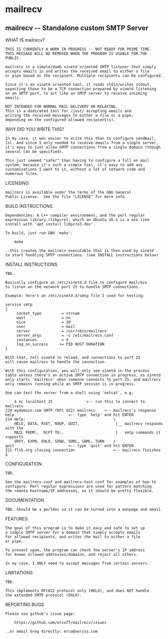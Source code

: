 # mailrecv
mailrecv -- Standalone custom SMTP Server
-----------------------------------------

WHAT IS mailrecv?

    THIS IS CURRENTLY A WORK IN PROGRESS -- NOT READY FOR PRIME TIME.
    THIS MESSAGE WILL BE REMOVED WHEN THE PROGRAM IS USABLE FOR THE PUBLIC.
    
    mailrecv is a simple/dumb xinetd oriented SMTP listener that simply
    accepts emails in and writes the received email to either a file
    or pipe based on the recipient. Multiple recipients can be configured.

    Since it's an xinetd oriented tool, it reads stdin/writes stdout, 
    expecting those to be a TCP connection prepared by xinetd listening
    on an SMTP port, to act like an SMTP server to receive incoming emails.

    NOT INTENDED FOR NORMAL MAIL DELIVERY OR RELAYING.
    This is a dedicated tool for /just/ accepting emails and 
    writing the received messages to either a file or a pipe,
    depending on the configured allowed recipient(s).
    
WHY DID YOU WRITE THIS?

    In my case, it was easier to write this than to configure sendmail,
    lol. And since I only needed to receive emails from a single server,
    it's easy to just allow SMTP connections from a single domain (though
    several can be specified).

    This just seemed "safer" than having to configure a full on mail
    system, because it's such a simple tool, it's easy to add any
    customizations I want to it, without a lot of network code and
    numerous files.

LICENSING

    mailrecv is available under the terms of the GNU General
    Public License.  See the file "LICENSE" for more info.

BUILD INSTRUCTIONS

    Dependencies: A C++ compiler environment, and the perl regular
    expression library (libpcre), which on Ubuntu 16.x is a one line
    install with 'apt install libpcre3-dev'.

    To build, just run GNU 'make':

        make

    ..this creates the mailrecv executable that is then used by xinetd
    to start handling SMTP connections. (see INSTALL instructions below)
        
INSTALL INSTRUCTIONS

    TBD. 

    Basically configure an /etc/xinetd.d file to configure mailrecv
    to listen on the network port 25 to handle SMTP connections.

    Example: here's an /etc/xinetd.d/smtp file I used for testing:

	service smtp
	{
	     socket_type         = stream
	     wait                = no
	     nice                = 10
	     user                = mail
	     server              = /usr/sbin/mailrecv
	     server_args         = -c /etc/mailrecv.conf
	     instances           = 4
	     log_on_success     += PID HOST DURATION
	}

    With that, tell xinetd to reload, and connections to port 25
    will cause mailrecv to handle the connection. 

    With this configuration, you will only see xinetd in the process
    table unless there's an active SMTP connection in progress, as xinetd
    only starts 'mailrecv' when someone connects to port 25, and mailrecv
    only remains running while an SMTP session is in progress.

    One can test the server from a shell using 'netcat', e.g.

        $ nc localhost 25				<-- run this to connect to mailrecv
	220 mydomain.com SMTP (RFC 822) mailrecv	<-- mailrecv's response
	help						<-- type 'help' and hit ENTER
	214 Help:                                       \
	    HELO, DATA, RSET, NOOP, QUIT,                |__ mailrecv responds with the
	    MAIL FROM:,  RCPT TO:,                       |   smtp commands it supports
	    VRFY, EXPN, EHLO, SEND, SOML, SAML, TURN    /
	quit						<-- type 'quit' and hit ENTER
	221 fltk.org closing connection                 <-- mailrecv finishes
	$

CONFIGURATION

    TBD.

    See the mailrecv.conf and mailrecv-test.conf for examples of how to
    configure. Perl regular expressions are used for pattern matching
    the remote hostname/IP addresses, so it should be pretty flexible.

DOCUMENTATION

    TBD. Should be a perldoc so it can be turned into a manpage and email.

FEATURES

    The goal of this program is to make it easy and safe to set up
    a simple SMTP server for a domain that simply accepts emails
    for allowed recipients, and writes the mail to either a file
    or pipe.

    To prevent spam, the program can check the server's IP address
    for known allowed addresses/domains, and reject all others.

    In my case, I ONLY need to accept messages from certain servers.

LIMITATIONS
   
    TBD.

    This implements RFC822 protocol only (HELO), and does NOT handle
    the extended SMTP protocol (EHLO).

REPORTING BUGS

    Please use github's issue page:

        https://github.com/erco77/mailrecv/issues

    ..or email Greg directly: erco@seriss.com
